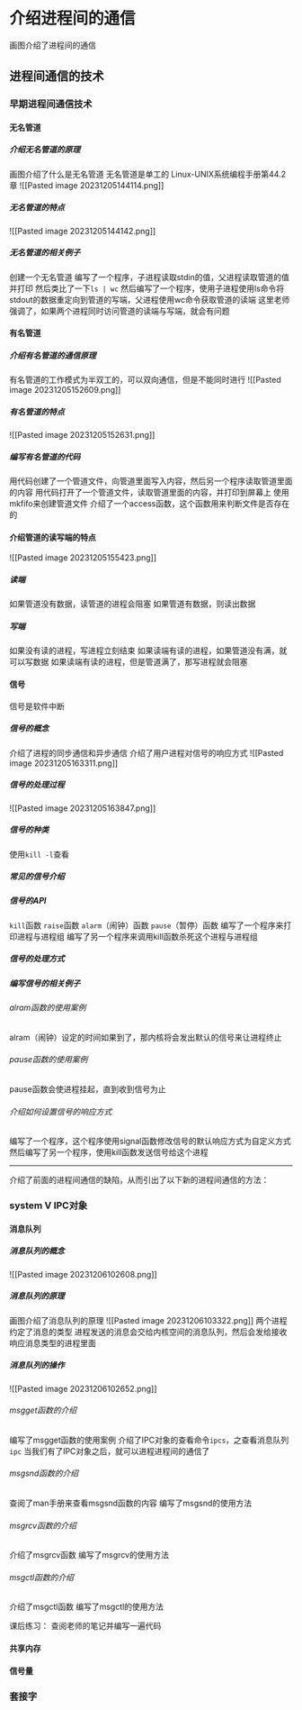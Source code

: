 # 介绍进程间的通信
画图介绍了进程间的通信
## 进程间通信的技术
### 早期进程间通信技术
#### 无名管道
##### 介绍无名管道的原理
画图介绍了什么是无名管道
无名管道是单工的
Linux-UNIX系统编程手册第44.2章
![[Pasted image 20231205144114.png]]
##### 无名管道的特点
![[Pasted image 20231205144142.png]]
##### 无名管道的相关例子
创建一个无名管道
编写了一个程序，子进程读取stdin的值，父进程读取管道的值并打印
然后类比了一下`ls | wc`
然后编写了一个程序，使用子进程使用ls命令将stdout的数据重定向到管道的写端，父进程使用wc命令获取管道的读端
这里老师强调了，如果两个进程同时访问管道的读端与写端，就会有问题
#### 有名管道
##### 介绍有名管道的通信原理
有名管道的工作模式为半双工的，可以双向通信，但是不能同时进行
![[Pasted image 20231205152609.png]]
##### 有名管道的特点
![[Pasted image 20231205152631.png]]
##### 编写有名管道的代码
用代码创建了一个管道文件，向管道里面写入内容，然后另一个程序读取管道里面的内容
用代码打开了一个管道文件，读取管道里面的内容，并打印到屏幕上
使用mkfifo来创建管道文件
介绍了一个access函数，这个函数用来判断文件是否存在的
#### 介绍管道的读写端的特点
![[Pasted image 20231205155423.png]]
##### 读端
如果管道没有数据，读管道的进程会阻塞
如果管道有数据，则读出数据
##### 写端
如果没有读的进程，写进程立刻结束
如果读端有读的进程，如果管道没有满，就可以写数据
如果读端有读的进程，但是管道满了，那写进程就会阻塞
#### 信号
信号是软件中断
##### 信号的概念
介绍了进程的同步通信和异步通信
介绍了用户进程对信号的响应方式
![[Pasted image 20231205163311.png]]
##### 信号的处理过程
![[Pasted image 20231205163847.png]]
##### 信号的种类
使用`kill -l`查看
##### 常见的信号介绍
##### 信号的API
`kill`函数
`raise`函数
`alarm`（闹钟）函数
`pause`（暂停）函数
编写了一个程序来打印进程与进程组
编写了另一个程序来调用kill函数杀死这个进程与进程组     
##### 信号的处理方式
##### 编写信号的相关例子
###### alram函数的使用案例
alram（闹钟）设定的时间如果到了，那内核将会发出默认的信号来让进程终止
###### pause函数的使用案例
pause函数会使进程挂起，直到收到信号为止

###### 介绍如何设置信号的响应方式
编写了一个程序，这个程序使用signal函数修改信号的默认响应方式为自定义方式
然后编写了另一个程序，使用kill函数发送信号给这个进程

---
介绍了前面的进程间通信的缺陷，从而引出了以下新的进程间通信的方法：
### system V IPC对象
#### 消息队列
##### 消息队列的概念
![[Pasted image 20231206102608.png]]
##### 消息队列的原理
画图介绍了消息队列的原理
![[Pasted image 20231206103322.png]]
两个进程约定了消息的类型
进程发送的消息会交给内核空间的消息队列，然后会发给接收响应消息类型的进程里面
##### 消息队列的操作
![[Pasted image 20231206102652.png]]
###### msgget函数的介绍
编写了msgget函数的使用案例
介绍了IPC对象的查看命令`ipcs`，之查看消息队列`ipc`
当我们有了IPC对象之后，就可以进程进程间的通信了
###### msgsnd函数的介绍
查阅了man手册来查看msgsnd函数的内容
编写了msgsnd的使用方法
###### msgrcv函数的介绍
介绍了msgrcv函数
编写了msgrcv的使用方法
###### msgctl函数的介绍
介绍了msgctl函数
编写了msgctl的使用方法

课后练习：
查阅老师的笔记并编写一遍代码

#### 共享内存
#### 信号量
### 套接字
